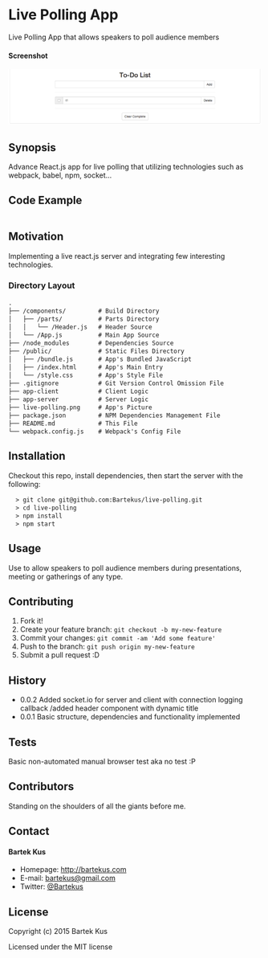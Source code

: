 Live Polling App
======

Live Polling App that allows speakers to poll audience members

#### Screenshot

![Screenshot software](https://raw.githubusercontent.com/Bartekus/live-polling/master/live-polling.png "screenshot software")

## Synopsis

Advance React.js app for live polling that utilizing technologies such as webpack, babel, npm, socket... 

## Code Example

```

```

## Motivation

Implementing a live react.js server and integrating few interesting technologies.

### Directory Layout

```
.
├── /components/         # Build Directory
│   ├── /parts/          # Parts Directory
│   │   └── /Header.js   # Header Source
│   └── /App.js          # Main App Source
├── /node_modules        # Dependencies Source
├── /public/             # Static Files Directory
│   ├── /bundle.js       # App's Bundled JavaScript
│   ├── /index.html      # App's Main Entry
│   └── /style.css       # App's Style File
├── .gitignore           # Git Version Control Omission File
├── app-client           # Client Logic
├── app-server           # Server Logic
├── live-polling.png     # App's Picture
├── package.json         # NPM Dependencies Management File
├── README.md            # This File
└── webpack.config.js    # Webpack's Config File
```

## Installation

Checkout this repo, install dependencies, then start the server with the following:

```
  > git clone git@github.com:Bartekus/live-polling.git
  > cd live-polling
  > npm install
  > npm start
```

## Usage

Use to allow speakers to poll audience members during presentations, meeting or gatherings of any type.

## Contributing

1. Fork it!
2. Create your feature branch: `git checkout -b my-new-feature`
3. Commit your changes: `git commit -am 'Add some feature'`
4. Push to the branch: `git push origin my-new-feature`
5. Submit a pull request :D

## History

* 0.0.2 Added socket.io for server and client with connection logging callback /added header component with dynamic title
* 0.0.1 Basic structure, dependencies and functionality implemented

## Tests

Basic non-automated manual browser test aka no test :P

## Contributors

Standing on the shoulders of all the giants before me.

## Contact
#### Bartek Kus
* Homepage: http://bartekus.com
* E-mail: bartekus@gmail.com
* Twitter: [@Bartekus](https://twitter.com/Bartekus "Bartekus on twitter")

## License

Copyright (c) 2015 Bartek Kus

Licensed under the MIT license
